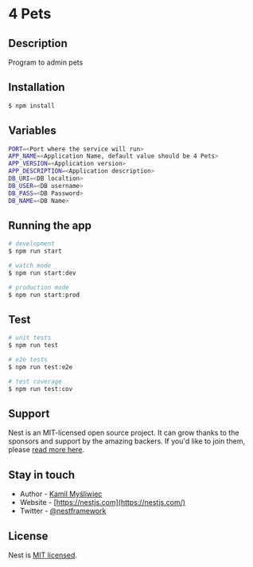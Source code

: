 # 4 Pets 

## Description

Program to admin pets

## Installation

```bash
$ npm install
```

## Variables

```bash
PORT=<Port where the service will run>
APP_NAME=<Application Name, default value should be 4 Pets>
APP_VERSION=<Application version>
APP_DESCRIPTION=<Application description>
DB_URI=<DB localtion>
DB_USER=<DB username>
DB_PASS=<DB Password>
DB_NAME=<DB Name>
```

## Running the app

```bash
# development
$ npm run start

# watch mode
$ npm run start:dev

# production mode
$ npm run start:prod
```

## Test

```bash
# unit tests
$ npm run test

# e2e tests
$ npm run test:e2e

# test coverage
$ npm run test:cov
```

## Support

Nest is an MIT-licensed open source project. It can grow thanks to the sponsors and support by the amazing backers. If you'd like to join them, please [read more here](https://docs.nestjs.com/support).

## Stay in touch

- Author - [Kamil Myśliwiec](https://kamilmysliwiec.com)
- Website - [https://nestjs.com](https://nestjs.com/)
- Twitter - [@nestframework](https://twitter.com/nestframework)

## License

Nest is [MIT licensed](LICENSE).
